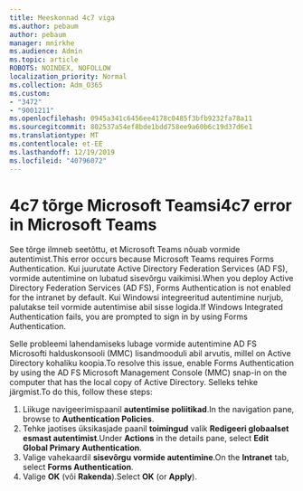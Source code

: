 ```yaml
---
title: Meeskonnad 4c7 viga
ms.author: pebaum
author: pebaum
manager: mnirkhe
ms.audience: Admin
ms.topic: article
ROBOTS: NOINDEX, NOFOLLOW
localization_priority: Normal
ms.collection: Adm_O365
ms.custom:
- "3472"
- "9001211"
ms.openlocfilehash: 0945a341c6456ee4178c0485f3bfb9232fa78a11
ms.sourcegitcommit: 802537a54ef8bde1bdd758ee9a60b6c19d37d6e1
ms.translationtype: MT
ms.contentlocale: et-EE
ms.lasthandoff: 12/19/2019
ms.locfileid: "40796072"
---
```

# <a name="4c7-error-in-microsoft-teams"></a><span data-ttu-id="ea8ea-102">4c7 tõrge Microsoft Teamsi</span><span class="sxs-lookup"><span data-stu-id="ea8ea-102">4c7 error in Microsoft Teams</span></span>

<span data-ttu-id="ea8ea-103">See tõrge ilmneb seetõttu, et Microsoft Teams nõuab vormide autentimist.</span><span class="sxs-lookup"><span data-stu-id="ea8ea-103">This error occurs because Microsoft Teams requires Forms Authentication.</span></span> <span data-ttu-id="ea8ea-104">Kui juurutate Active Directory Federation Services (AD FS), vormide autentimine on lubatud sisevõrgu vaikimisi.</span><span class="sxs-lookup"><span data-stu-id="ea8ea-104">When you deploy Active Directory Federation Services (AD FS), Forms Authentication is not enabled for the intranet by default.</span></span> <span data-ttu-id="ea8ea-105">Kui Windowsi integreeritud autentimine nurjub, palutakse teil vormide autentimise abil sisse logida.</span><span class="sxs-lookup"><span data-stu-id="ea8ea-105">If Windows Integrated Authentication fails, you are prompted to sign in by using Forms Authentication.</span></span>

<span data-ttu-id="ea8ea-106">Selle probleemi lahendamiseks lubage vormide autentimine AD FS Microsofti halduskonsooli (MMC) lisandmooduli abil arvutis, millel on Active Directory kohaliku koopia.</span><span class="sxs-lookup"><span data-stu-id="ea8ea-106">To resolve this issue, enable Forms Authentication by using the AD FS Microsoft Management Console (MMC) snap-in on the computer that has the local copy of Active Directory.</span></span> <span data-ttu-id="ea8ea-107">Selleks tehke järgmist.</span><span class="sxs-lookup"><span data-stu-id="ea8ea-107">To do this, follow these steps:</span></span> 

1. <span data-ttu-id="ea8ea-108">Liikuge navigeerimispaanil **autentimise poliitikad**.</span><span class="sxs-lookup"><span data-stu-id="ea8ea-108">In the navigation pane, browse to **Authentication Policies**.</span></span>
2. <span data-ttu-id="ea8ea-109">Tehke jaotises üksikasjade paanil **toimingud** valik **Redigeeri globaalset esmast autentimist**.</span><span class="sxs-lookup"><span data-stu-id="ea8ea-109">Under **Actions** in the details pane, select **Edit Global Primary Authentication**.</span></span>
3. <span data-ttu-id="ea8ea-110">Valige vahekaardil **sisevõrgu** **vormide autentimine**.</span><span class="sxs-lookup"><span data-stu-id="ea8ea-110">On the **Intranet** tab, select **Forms Authentication**.</span></span>
4. <span data-ttu-id="ea8ea-111">Valige **OK** (või **Rakenda**).</span><span class="sxs-lookup"><span data-stu-id="ea8ea-111">Select **OK** (or **Apply**).</span></span>